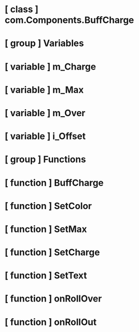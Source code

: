 # [ class ] com.Components.BuffCharge

# [ group ] Variables

# [ variable ] m_Charge

# [ variable ] m_Max

# [ variable ] m_Over

# [ variable ] i_Offset

# [ group ] Functions

# [ function ] BuffCharge

# [ function ] SetColor

# [ function ] SetMax

# [ function ] SetCharge

# [ function ] SetText

# [ function ] onRollOver

# [ function ] onRollOut

